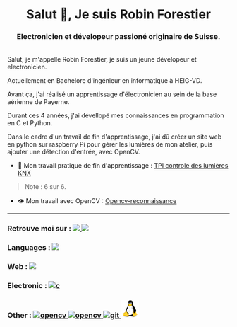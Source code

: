 <h1 align="center">Salut 👋, Je suis Robin Forestier</h1>
                   
<h3 align="center">Electronicien et dévelopeur passioné originaire de Suisse.</h3>

</br>
Salut, je m'appelle Robin Forestier, je suis un jeune dévelopeur et electronicien.

Actuellement en Bachelore d'ingénieur en informatique à HEIG-VD.

Avant ça, j'ai réalisé un apprentissage d'électronicien au sein de la base aérienne de Payerne.

Durant ces 4 années, j'ai dévellopé mes connaissances en programmation en C et Python.

Dans le cadre d'un travail de fin d'apprentissage, j'ai dû créer un site web en python sur raspberry Pi 
pour gérer les lumières de mon atelier, puis ajouter une détection d'entrée, avec OpenCV.

- 🔭 Mon travail pratique de fin d'apprentissage : [TPI controle des lumières KNX](https://github.com/Forestierr/TPI-Controle-lumieres-knx)
> Note : 6 sur 6.

- 👁️ Mon travail avec OpenCV : [Opencv-reconnaissance](https://github.com/Forestierr/Opencv-reconnaissance)

___

<h3 align="left">Retrouve moi sur :
  <a href="https://linkedin.com/in/robin-forestier-8085a8230" target="blank">
    <img src="https://skillicons.dev/icons?i=linkedin" />
  </a>
  <a href="https://instagram.com/rob1forest" target="blank">
    <img src="https://skillicons.dev/icons?i=instagram" />
  </a> 
</h3>

<h3 align="left">Languages :
  <a href="https://skillicons.dev">
    <img src="https://skillicons.dev/icons?i=c,cpp,py" />
  </a>
</h3>
  
<h3 align="left">Web :
  <a href="https://skillicons.dev">
    <img src="https://skillicons.dev/icons?i=html,css,flask,nginx" />
  </a>
</h3>
 
<h3 align="left"> Electronic :
  <a href="https://www.kicad.org" target="_blank" rel="noreferrer"> 
    <img src="https://avatars.githubusercontent.com/u/3374914?s=200&v=4" alt="c" width="40" height="40"/> 
  </a>
</h3>
 
<h3 align="left">Other :
  <a href="https://opencv.org/" target="_blank" rel="noreferrer">
    <img src="https://www.vectorlogo.zone/logos/opencv/opencv-icon.svg" alt="opencv" width="40" height="40"/> 
  </a> 

  <a href="https://numpy.org/" target="_blank" rel="noreferrer">
    <img src="https://cdn.jsdelivr.net/gh/devicons/devicon/icons/numpy/numpy-original.svg" alt="opencv" width="40" height="40"/> 
  </a> 

  <a href="https://git-scm.com/" target="_blank" rel="noreferrer"> 
    <img src="https://www.vectorlogo.zone/logos/git-scm/git-scm-icon.svg" alt="git" width="40" height="40"/> 
  </a> 

  <a href="https://www.linux.org/" target="_blank" rel="noreferrer"> 
    <img src="https://raw.githubusercontent.com/devicons/devicon/master/icons/linux/linux-original.svg" alt="linux" width="40" height="40"/> 
  </a> 
</h3>
